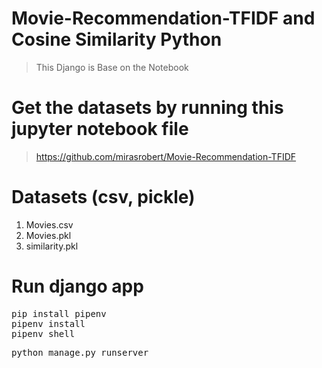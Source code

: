 # Movie-Recommendation-TFIDF and Cosine Similarity Python

> This Django is Base on the Notebook

# Get the datasets by running this jupyter notebook file

> https://github.com/mirasrobert/Movie-Recommendation-TFIDF

# Datasets (csv, pickle)

1. Movies.csv
2. Movies.pkl
3. similarity.pkl


# Run django app
<pre>
pip install pipenv 
pipenv install
pipenv shell
</pre>

<pre>
python manage.py runserver
</pre>
